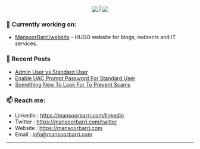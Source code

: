 <p align="center"><a href="https://github.com/anuraghazra/github-readme-stats">
  <img align="center" src="https://github-readme-stats.vercel.app/api?username=MansoorBarri&show_icons=true&theme=dark&hide_border=true" />
</a> | <a href="https://github.com/anuraghazra/github-readme-stats"><img align="center" src="https://github-readme-stats.vercel.app/api/top-langs/?username=MansoorBarri&layout=compact&theme=dark&hide_border=true" /></a></p>

### 👷 Currently working on: 
- [MansoorBarri/website](https://github.com/MansoorBarri/website.git) - HUGO website for blogs, redirects and IT services.

### 📰 Recent Posts

- [Admin User vs Standard User](https://mansoorbarri.com/articles/admin-vs-standard/)
- [Enable UAC Prompt Password For Standard User](https://mansoorbarri.com/how-to/enable-uac/)
- [Something New To Look For To Prevent Scams](https://mansoorbarri.com/articles/rotl-scams/)


### 📫 Reach me:
  - Linkedin  : <https://mansoorbarri.com/linkedin>
  - Twitter   : <https://mansoorbarri.com/twitter>
  - Website   : <https://mansoorbarri.com>
  - Email     : [info@mansoorbarri.com](mailto:info@mansoorbarri.com)


---
